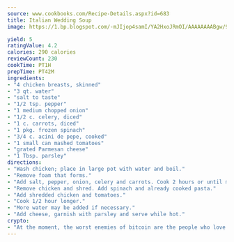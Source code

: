 ```yaml
---
source: www.cookbooks.com/Recipe-Details.aspx?id=683
title: Italian Wedding Soup
image: https://1.bp.blogspot.com/-mJIjop4samI/YA2HxoJRmOI/AAAAAAAABgw/9Q6cN5purxQQ0M3111-VxRXtHYk4x987wCLcBGAsYHQ/s320/19.png

yield: 5
ratingValue: 4.2
calories: 290 calories
reviewCount: 230
cookTime: PT1H
prepTime: PT42M
ingredients:
- "4 chicken breasts, skinned"
- "3 qt. water"
- "salt to taste"
- "1/2 tsp. pepper"
- "1 medium chopped onion"
- "1/2 c. celery, diced"
- "1 c. carrots, diced"
- "1 pkg. frozen spinach"
- "3/4 c. acini de pepe, cooked"
- "1 small can mashed tomatoes"
- "grated Parmesan cheese"
- "1 Tbsp. parsley"
directions:
- "Wash chicken; place in large pot with water and boil."
- "Remove foam that forms."
- "Add salt, pepper, onion, celery and carrots. Cook 2 hours or until meat is tender."
- "Remove chicken and shred. Add spinach and already cooked pasta."
- "Add shredded chicken and tomatoes."
- "Cook 1/2 hour longer."
- "More water may be added if necessary."
- "Add cheese, garnish with parsley and serve while hot."
crypto:
- "At the moment, the worst enemies of bitcoin are the people who love bitcoin."
---
```

